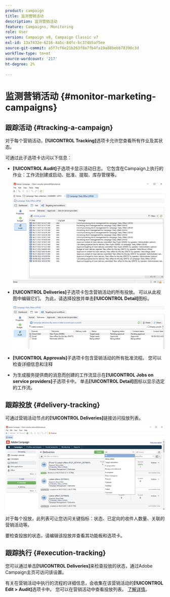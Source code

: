 ```yaml
---
product: campaign
title: 监测营销活动
description: 监测营销活动
feature: Campaigns, Monitoring
role: User
version: Campaign v8, Campaign Classic v7
exl-id: 13a7432e-6216-4a5c-84fc-bc374b5af5ee
source-git-commit: a5f7cf6e21b263f8a7fb4fa19a88bebb78390c3d
workflow-type: tm+mt
source-wordcount: '217'
ht-degree: 2%

---
```


# 监测营销活动 {#monitor-marketing-campaigns}

## 跟踪活动 {#tracking-a-campaign}

对于每个营销活动，**[!UICONTROL Tracking]**&#x200B;选项卡允许您查看所有作业及其状态。

可通过此子选项卡访问以下信息：

* **[!UICONTROL Audit]**&#x200B;子选项卡显示活动日志。 它包含在Campaign上执行的作业：工作流创建或启动、批准、提取、库存管理等。

  ![](assets/campaign-audit-tab.png)

* **[!UICONTROL Deliveries]**&#x200B;子选项卡包含营销活动的所有投放。 可以从此视图中编辑它们。 为此，请选择投放并单击&#x200B;**[!UICONTROL Detail]**&#x200B;图标。

  ![](assets/campaign-delivery-tab.png)

* **[!UICONTROL Approvals]**&#x200B;子选项卡包含营销活动的所有批准流程。 您可以检查详细信息和注释

* 为生成服务提供商的消息而创建的工作流显示在&#x200B;**[!UICONTROL Jobs on service providers]**&#x200B;子选项卡中。 单击&#x200B;**[!UICONTROL Detail]**&#x200B;图标以显示选定的工作流。

## 跟踪投放 {#delivery-tracking}

可通过营销活动节点的&#x200B;**[!UICONTROL Deliveries]**&#x200B;链接访问投放列表。

![](assets/filter-deliveries-from-homepage.png)

对于每个投放，此列表可让您访问关键指标：状态、已定向的收件人数量、关联的营销活动等。

要检查投放的状态，请编辑该投放并查看其功能板和选项卡。

<!--
>[!NOTE]
>
>Information concerning delivery details is available in [this section](../../delivery/using/about-message-tracking.md) section.
-->

## 跟踪执行 {#execution-tracking}

您可以通过单击&#x200B;**[!UICONTROL Deliveries]**&#x200B;来检查投放的状态，通过Adobe Campaign主页可访问该设置。

有关在营销活动中执行的流程的详细信息，会收集在该营销活动的&#x200B;**[!UICONTROL Edit > Audit]**&#x200B;选项卡中。 您可以在营销活动中查看投放列表。 [了解详情](#tracking-a-campaign)。
